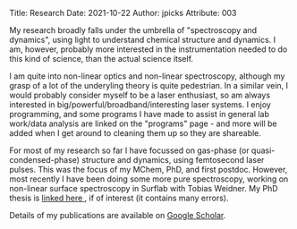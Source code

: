 Title: Research
Date: 2021-10-22
Author: jpicks
Attribute: 003

My research broadly falls under the umbrella of "spectroscopy and dynamics", using light to understand chemical structure and dynamics. I am, however, probably more interested in the instrumentation needed to do this kind of science, than the actual science itself.  

I am quite into non-linear optics and non-linear spectroscopy, although my grasp of a lot of the underyling theory is quite pedestrian. In a similar vein, I would probably consider myself to be a laser enthusiast, so am always interested in big/powerful/broadband/interesting laser systems. I enjoy programming, and some programs I have made to assist in general lab work/data analysis are linked on the "programs" page - and more will be added when I get around to cleaning them up so they are shareable.  

For most of my research so far I have focussed on gas-phase (or quasi-condensed-phase) structure and dynamics, using femtosecond laser pulses. This was the focus of my MChem, PhD, and first postdoc. However, most recently I have been doing some more pure spectroscopy, working on non-linear surface spectroscopy in Surflab with Tobias Weidner. My PhD thesis is <a href="../pdfs/thesis_jdp_finalprint.pdf" target="_blank"> linked here </a>, if of interest (it contains many errors).
 
Details of my publications are available on [Google Scholar](https://scholar.google.com/citations?user=l-F7FVMAAAAJ&hl=en). 
